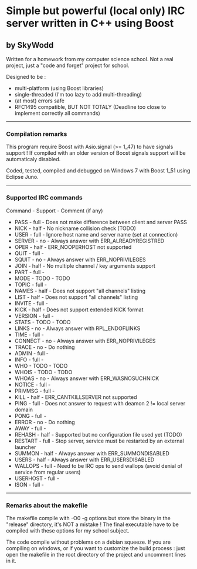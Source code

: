 # Simple but powerful (local only) IRC server written in C++ using Boost## by SkyWoddWritten for a homework from my computer science school. Not a real project, just a "code and forget" project for school.Designed to be :* multi-platform (using Boost libraries)* single-threaded (I'm too lazy to add multi-threading)* (at most) errors safe* RFC1495 compatible, BUT NOT TOTALY (Deadline too close to implement correctly all commands)---### Compilation remarksThis program require Boost with Asio.signal (>= 1_47) to have signals support !If compiled with an older version of Boost signals support will be automaticaly disabled.Coded, tested, compiled and debugged on Windows 7 with Boost 1_51 using Eclipse Juno.---### Supported IRC commandsCommand    - Support - Comment (if any)* PASS     - full    - Does not make difference between client and server PASS* NICK     - half    - No nickname collision check (TODO)* USER     - full    - Ignore host name and server name (set at connection)* SERVER   - no      - Always answer with ERR_ALREADYREGISTRED* OPER     - half    - ERR_NOOPERHOST not supported* QUIT     - full    - * SQUIT    - no      - Always answer with ERR_NOPRIVILEGES * JOIN     - half    - No multiple channel / key arguments support* PART     - full    - * MODE     - TODO    - TODO* TOPIC    - full    - * NAMES    - half    - Does not support "all channels" listing* LIST     - half    - Does not support "all channels" listing* INVITE   - full    - * KICK     - half    - Does not support extended KICK format* VERSION  - full    -* STATS    - TODO    - TODO* LINKS    - no      - Always answer with RPL_ENDOFLINKS* TIME     - full    - * CONNECT  - no      - Always answer with ERR_NOPRIVILEGES* TRACE    - no      - Do nothing* ADMIN    - full    - * INFO     - full    - * WHO      - TODO    - TODO* WHOIS    - TODO    - TODO* WHOAS    - no      - Always answer with ERR_WASNOSUCHNICK* NOTICE   - full    - * PRIVMSG  - full    - * KILL     - half    - ERR_CANTKILLSERVER not supported* PING     - full    - Does not answer to request with deamon 2 != local server domain* PONG     - full    - * ERROR    - no      - Do nothing* AWAY     - full    -* REHASH   - half    - Supported but no configuration file used yet (TODO)* RESTART  - full    - Stop server, service must be restarted by an external launcher* SUMMON   - half    - Always answer with ERR_SUMMONDISABLED* USERS    - half    - Always answer with ERR_USERSDISABLED* WALLOPS  - full    - Need to be IRC ops to send wallops (avoid denial of service from regular users)* USERHOST - full    -* ISON     - full    ----### Remarks about the makefileThe makefile compile with -O0 -g options but store the binary in the "release" directory, it's NOT a mistake !The final executable have to be compiled with these options for my school subject.The code compile without problems on a debian squeeze.If you are compiling on windows, or if you want to customize the build process : just open the makefile in the root directory of the project and uncomment lines in it.